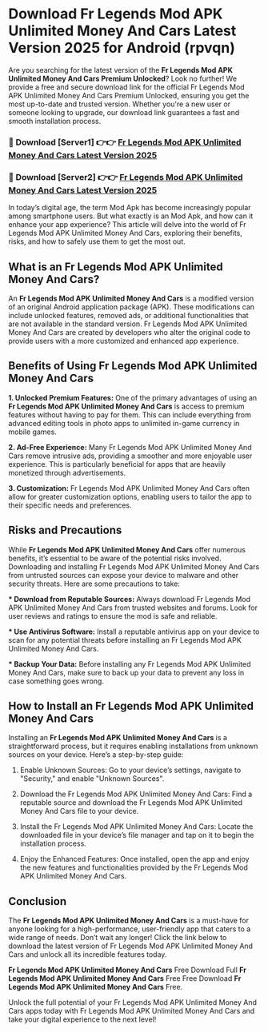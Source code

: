 # Download Fr Legends Mod APK Unlimited Money And Cars Latest Version 2025 for Android (rpvqn)

Are you searching for the latest version of the <strong>Fr Legends Mod APK Unlimited Money And Cars Premium Unlocked</strong>? Look no further! We provide a free and secure download link for the official Fr Legends Mod APK Unlimited Money And Cars Premium Unlocked, ensuring you get the most up-to-date and trusted version. Whether you're a new user or someone looking to upgrade, our download link guarantees a fast and smooth installation process.


<h3>🔴 Download [Server1] 👉👉 <a href="https://appsnew.pages.dev?q=Fr+Legends+Mod+APK+Unlimited+Money+And+Cars&ref=2RT5">Fr Legends Mod APK Unlimited Money And Cars Latest Version 2025</a></h3>

<h3>🔴 Download [Server2] 👉👉 <a href="https://appsnew.pages.dev?q=Fr+Legends+Mod+APK+Unlimited+Money+And+Cars&ref=2RT5">Fr Legends Mod APK Unlimited Money And Cars Latest Version 2025</a></h3>


In today’s digital age, the term Mod Apk has become increasingly popular among smartphone users. But what exactly is an Mod Apk, and how can it enhance your app experience? This article will delve into the world of Fr Legends Mod APK Unlimited Money And Cars, exploring their benefits, risks, and how to safely use them to get the most out.


<h2>What is an Fr Legends Mod APK Unlimited Money And Cars?</h2>

An <strong>Fr Legends Mod APK Unlimited Money And Cars</strong> is a modified version of an original Android application package (APK). These modifications can include unlocked features, removed ads, or additional functionalities that are not available in the standard version. Fr Legends Mod APK Unlimited Money And Cars are created by developers who alter the original code to provide users with a more customized and enhanced app experience.


<h2>Benefits of Using Fr Legends Mod APK Unlimited Money And Cars</h2>

<strong> 1. Unlocked Premium Features:</strong> One of the primary advantages of using an <strong>Fr Legends Mod APK Unlimited Money And Cars</strong> is access to premium features without having to pay for them. This can include everything from advanced editing tools in photo apps to unlimited in-game currency in mobile games.

<strong> 2. Ad-Free Experience:</strong> Many Fr Legends Mod APK Unlimited Money And Cars remove intrusive ads, providing a smoother and more enjoyable user experience. This is particularly beneficial for apps that are heavily monetized through advertisements.

<strong> 3. Customization:</strong> Fr Legends Mod APK Unlimited Money And Cars often allow for greater customization options, enabling users to tailor the app to their specific needs and preferences.


<h2>Risks and Precautions</h2>

While <strong>Fr Legends Mod APK Unlimited Money And Cars</strong> offer numerous benefits, it’s essential to be aware of the potential risks involved. Downloading and installing Fr Legends Mod APK Unlimited Money And Cars from untrusted sources can expose your device to malware and other security threats. Here are some precautions to take:

<strong> * Download from Reputable Sources:</strong> Always download Fr Legends Mod APK Unlimited Money And Cars from trusted websites and forums. Look for user reviews and ratings to ensure the mod is safe and reliable.

<strong> * Use Antivirus Software:</strong> Install a reputable antivirus app on your device to scan for any potential threats before installing an Fr Legends Mod APK Unlimited Money And Cars.

<strong> * Backup Your Data:</strong> Before installing any Fr Legends Mod APK Unlimited Money And Cars, make sure to back up your data to prevent any loss in case something goes wrong.


<h2>How to Install an Fr Legends Mod APK Unlimited Money And Cars</h2>

Installing an <strong>Fr Legends Mod APK Unlimited Money And Cars</strong> is a straightforward process, but it requires enabling installations from unknown sources on your device. Here’s a step-by-step guide:

 1. Enable Unknown Sources: Go to your device’s settings, navigate to "Security," and enable "Unknown Sources".

 2. Download the Fr Legends Mod APK Unlimited Money And Cars: Find a reputable source and download the Fr Legends Mod APK Unlimited Money And Cars file to your device.

 3. Install the Fr Legends Mod APK Unlimited Money And Cars: Locate the downloaded file in your device’s file manager and tap on it to begin the installation process.

 4. Enjoy the Enhanced Features: Once installed, open the app and enjoy the new features and functionalities provided by the Fr Legends Mod APK Unlimited Money And Cars.


<h2><strong>Conclusion</strong></h2>

The <strong>Fr Legends Mod APK Unlimited Money And Cars</strong> is a must-have for anyone looking for a high-performance, user-friendly app that caters to a wide range of needs. Don’t wait any longer! Click the link below to download the latest version of Fr Legends Mod APK Unlimited Money And Cars and unlock all its incredible features today.

<strong>Fr Legends Mod APK Unlimited Money And Cars</strong> Free Download Full <strong>Fr Legends Mod APK Unlimited Money And Cars</strong> Free Free Download <strong>Fr Legends Mod APK Unlimited Money And Cars</strong> Free.

Unlock the full potential of your Fr Legends Mod APK Unlimited Money And Cars apps today with Fr Legends Mod APK Unlimited Money And Cars and take your digital experience to the next level!